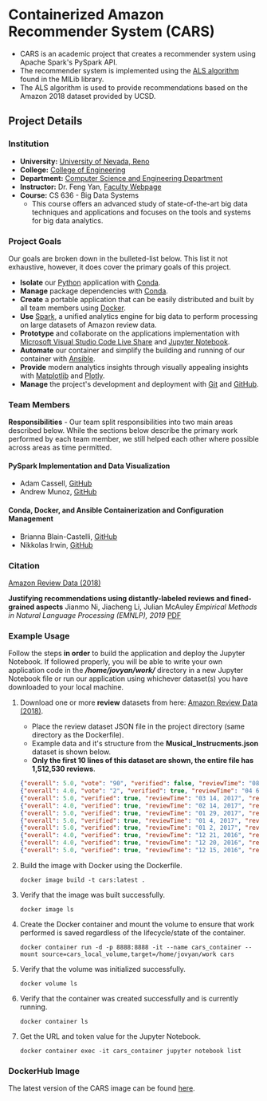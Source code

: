 # Containerized Amazon Recommender System (CARS)

* CARS is an academic project that creates a recommender system using Apache Spark's PySpark API.
* The recommender system is implemented using the [ALS algorithm](https://spark.apache.org/docs/latest/mllib-collaborative-filtering.html) found in the MlLib library.
* The ALS algorithm is used to provide recommendations based on the Amazon 2018 dataset provided by UCSD.

## Project Details

### Institution

* **University:** [University of Nevada, Reno](https://www.unr.edu)
* **College:** [College of Engineering](https://www.unr.edu/engineering)
* **Department:** [Computer Science and Engineering Department](https://www.unr.edu/cse)
* **Instructor:** Dr. Feng Yan, [Faculty Webpage](https://www.unr.edu/cse/people/feng-yan)
* **Course:** CS 636 - Big Data Systems
  * This course offers an advanced study of state-of-the-art big data techniques and applications and focuses on the tools and systems for big data analytics.

### Project Goals

Our goals are broken down in the bulleted-list below. This list it not exhaustive, however, it does cover the primary goals of this project.

* **Isolate** our [Python](https://www.python.org) application with [Conda](https://docs.conda.io/projects/conda/en/latest/index.html).
* **Manage** package dependencies with [Conda](https://docs.conda.io/projects/conda/en/latest/index.html).
* **Create** a portable application that can be easily distributed and built by all team members using [Docker](https://www.docker.com).
* **Use** [Spark](https://spark.apache.org), a unified analytics engine for big data to perform processing on large datasets of Amazon review data.
* **Prototype** and collaborate on the applications implementation with [Microsoft Visual Studio Code Live Share](https://code.visualstudio.com/blogs/2017/11/15/live-share) and [Jupyter Notebook](https://jupyter.org).
* **Automate** our container and simplify the building and running of our container with [Ansible](https://www.ansible.com).
* **Provide** modern analytics insights through visually appealing insights with [Matplotlib](https://matplotlib.org) and [Plotly](https://plotly.com).
* **Manage** the project's development and deployment with [Git](https://git-scm.com) and [GitHub](https://github.com/about).

### Team Members

**Responsibilities** - Our team split responsibilities into two main areas described below. While the sections below describe the primary work performed by each team member, we still helped each other where possible across areas as time permitted.

#### PySpark Implementation and Data Visualization

* Adam Cassell, [GitHub](https://github.com/casselldev)
* Andrew Munoz, [GitHub](https://github.com/amunoz247)

#### Conda, Docker, and Ansible Containerization and Configuration Management

* Brianna Blain-Castelli, [GitHub](https://github.com/bblain18)
* Nikkolas Irwin, [GitHub](https://github.com/nikkolas-james-irwin)

### Citation

[Amazon Review Data (2018)](https://nijianmo.github.io/amazon/index.html)

**Justifying recommendations using distantly-labeled reviews and fined-grained aspects**
Jianmo Ni, Jiacheng Li, Julian McAuley
_Empirical Methods in Natural Language Processing (EMNLP), 2019_
[PDF](http://cseweb.ucsd.edu/~jmcauley/pdfs/emnlp19a.pdf)

### Example Usage

Follow the steps **in order** to build the application and deploy the Jupyter Notebook. If followed properly, you will be able to write your own application code in the **_/home/jovyan/work/_** directory in a new Jupyter Notebook file or run our application using whichever dataset(s) you have downloaded to your local machine.

1. Download one or more **review** datasets from here: [Amazon Review Data (2018)](https://nijianmo.github.io/amazon/index.html).
   * Place the review dataset JSON file in the project directory (same directory as the Dockerfile).
   * Example data and it's structure from the **Musical_Instrucments.json** dataset is shown below.
   * **Only the first 10 lines of this dataset are shown, the entire file has 1,512,530 reviews**.

    ```json
    {"overall": 5.0, "vote": "90", "verified": false, "reviewTime": "08 9, 2004", "reviewerID": "AXHY24HWOF184", "asin": "0470536454", "style": {"Format:": " Paperback"}, "reviewerName": "Bendy", "reviewText": "Crocheting for Dummies by Karen Manthey & Susan Brittain is a wonderfully thorough and very informative book for anyone wanting to learn to crochet and or wanting to freshen up their skills.\n\nThe book reads like a storybook in paragraph form.  Everything is explained in great detail from choosing yarns and hooks, to how to work a large array of crochet stitches, to how to read a pattern, right down to how to care for ones crocheted items.\n\nThe stitch drawings are clear and expertly done making learning new stitches so much easier.\n\nThe book has both a contents page and an index for easy referral.  I especially liked the fact that an index was included.  So many crochet books do not include this.  The index makes it very easy to find information on a particular topic quickly.\n\nThe recommendations for people just learning to crochet are fantastic.  This book wasn't out when I learned to crochet and I learned the hard way about many of the pit falls this book helps one to avoid.  For instance they recommend one start out with a size H-8 crochet hook and a light colored worsted weight yarn.  I learned with a B-1 hook and a fingering weight yarn.  After 2 whole days of crocheting it was 36\" long and 1.5\" tall.  I was trying to make a baby blanket for my doll (which never got made).\n\nThe book contains humor, not just in the cartoons but in the instructions as well which makes for very entertaining reading while one learns a new craft.  I always appreciate having a teacher with a sense of humor!\n\nA good sampling of designs is included so that one can try out their skills.  These include sweaters, an afghan, doilies, hot pads, pillow, scarves, floral motifs, and bandanas.\n\nI am a crochet designer and I read the book cover to cover like a storybook while on vacation this past week.  I thoroughly enjoyed it and learned a few things as well.  I would highly recommend this book to anyone interested in the art of crochet.", "summary": "Terrific Book for Learning the Art of Crochet", "unixReviewTime": 1092009600}
    {"overall": 4.0, "vote": "2", "verified": true, "reviewTime": "04 6, 2017", "reviewerID": "A29OWR79AM796H", "asin": "0470536454", "style": {"Format:": " Hardcover"}, "reviewerName": "Amazon Customer", "reviewText": "Very helpful...", "summary": "Four Stars", "unixReviewTime": 1491436800}
    {"overall": 5.0, "verified": true, "reviewTime": "03 14, 2017", "reviewerID": "AUPWU27A7X5F6", "asin": "0470536454", "style": {"Format:": " Paperback"}, "reviewerName": "Amazon Customer", "reviewText": "EASY TO UNDERSTAND AND A PROMPT SERVICE TOO", "summary": "Five Stars", "unixReviewTime": 1489449600}
    {"overall": 4.0, "verified": true, "reviewTime": "02 14, 2017", "reviewerID": "A1N69A47D4JO6K", "asin": "0470536454", "style": {"Format:": " Paperback"}, "reviewerName": "Christopher Burnett", "reviewText": "My girlfriend use quite often", "summary": "Four Stars", "unixReviewTime": 1487030400}
    {"overall": 5.0, "verified": true, "reviewTime": "01 29, 2017", "reviewerID": "AHTIQUMVCGBFJ", "asin": "0470536454", "style": {"Format:": " Paperback"}, "reviewerName": "Amazon Customer", "reviewText": "Arrived as described. Very happy.", "summary": "Very happy.", "unixReviewTime": 1485648000}
    {"overall": 5.0, "verified": true, "reviewTime": "01 4, 2017", "reviewerID": "A1J8LQ7HVLR9GU", "asin": "0470536454", "style": {"Format:": " Kindle Edition"}, "reviewerName": "Iheartmanatees", "reviewText": "Love the Dummies Series.  Never fails.", "summary": "Love the Dummies Series", "unixReviewTime": 1483488000}
    {"overall": 5.0, "verified": true, "reviewTime": "01 2, 2017", "reviewerID": "ABVTZ63S6GOWF", "asin": "0470536454", "style": {"Format:": " Paperback"}, "reviewerName": "D. Eva", "reviewText": "Good book.", "summary": "Five Stars", "unixReviewTime": 1483315200}
    {"overall": 4.0, "verified": true, "reviewTime": "12 21, 2016", "reviewerID": "A2HX9NFBXGSWRW", "asin": "0470536454", "style": {"Format:": " Paperback"}, "reviewerName": "Stoeffels", "reviewText": "Just started reading it. Love the charts & cautions.", "summary": "Clear. Good reminders.", "unixReviewTime": 1482278400}
    {"overall": 4.0, "verified": true, "reviewTime": "12 20, 2016", "reviewerID": "AP1TQR64HQRCI", "asin": "0470536454", "style": {"Format:": " Paperback"}, "reviewerName": "nan ekelund", "reviewText": "GREAT  book", "summary": "Four Stars", "unixReviewTime": 1482192000}
    {"overall": 5.0, "verified": true, "reviewTime": "12 15, 2016", "reviewerID": "A37FC9MED20AO", "asin": "0470536454", "style": {"Format:": " Paperback"}, "reviewerName": "Jacqueline Bryant", "reviewText": "this is a very helpful book.", "summary": "Five Stars", "unixReviewTime": 1481760000}
    ```

2. Build the image with Docker using the Dockerfile.

    ```docker
    docker image build -t cars:latest .
    ```

3. Verify that the image was built successfully.

    ```docker
    docker image ls
    ```

4. Create the Docker container and mount the volume to ensure that work performed is saved regardless of the lifecycle/state of the container.

    ```docker
    docker container run -d -p 8888:8888 -it --name cars_container --mount source=cars_local_volume,target=/home/jovyan/work cars
    ```

5. Verify that the volume was initialized successfully.

    ```docker
    docker volume ls
    ```
6. Verify that the container was created successfully and is currently running.

    ```docker
    docker container ls
    ```

7. Get the URL and token value for the Jupyter Notebook.

    ```docker
    docker container exec -it cars_container jupyter notebook list
    ```

### DockerHub Image

The latest version of the CARS image can be found [here](https://hub.docker.com/repository/docker/nikkirwin/cars).
